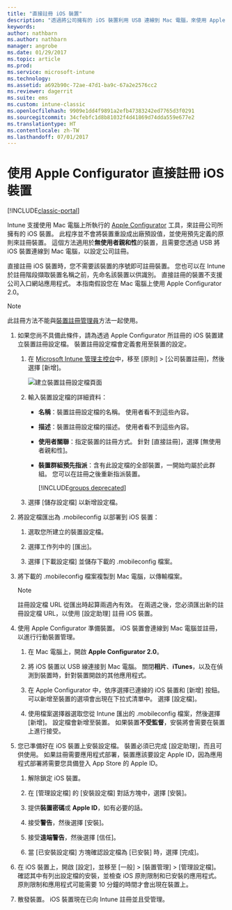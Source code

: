 ```yaml
---
title: "直接註冊 iOS 裝置"
description: "透過將公司擁有的 iOS 裝置利用 USB 連線到 Mac 電腦，來使用 Apple Configurator 工具以預先定義的原則直接註冊那些裝置。"
keywords: 
author: nathbarn
ms.author: nathbarn
manager: angrobe
ms.date: 01/29/2017
ms.topic: article
ms.prod: 
ms.service: microsoft-intune
ms.technology: 
ms.assetid: a692b90c-72ae-47d1-ba9c-67a2e2576cc2
ms.reviewer: dagerrit
ms.suite: ems
ms.custom: intune-classic
ms.openlocfilehash: 9909e1dd4f9891a2efb47383242ed7765d3f0291
ms.sourcegitcommit: 34cfebfc1d8b81032f4d41869d74dda559e677e2
ms.translationtype: HT
ms.contentlocale: zh-TW
ms.lasthandoff: 07/01/2017
---
```

# <a name="directly-enroll-ios-devices-by-using-apple-configurator"></a>使用 Apple Configurator 直接註冊 iOS 裝置

[!INCLUDE[classic-portal](../includes/classic-portal.md)]

Intune 支援使用 Mac 電腦上所執行的 [Apple Configurator](http://go.microsoft.com/fwlink/?LinkId=518017) 工具，來註冊公司所擁有的 iOS 裝置。 此程序並不會將裝置重設成出廠預設值，並使用預先定義的原則來註冊裝置。 這個方法適用於**無使用者親和性**的裝置，且需要您透過 USB 將 iOS 裝置連線到 Mac 電腦，以設定公司註冊。

直接註冊 iOS 裝置時，您不需要該裝置的序號即可註冊裝置。 您也可以在 Intune 於註冊階段擷取裝置名稱之前，先命名該裝置以供識別。 直接註冊的裝置不支援公司入口網站應用程式。 本指南假設您在 Mac 電腦上使用 Apple Configurator 2.0。

>[!NOTE]
>此註冊方法不能與[裝置註冊管理員](enroll-corporate-owned-devices-with-the-device-enrollment-manager-in-microsoft-intune.md)方法一起使用。

1.  如果您尚不具備此條件，請為透過 Apple Configurator 所註冊的 iOS 裝置建立裝置註冊設定檔。 裝置註冊設定檔會定義套用至裝置的設定。

    1.  在 [Microsoft Intune 管理主控台](https://manage.microsoft.com)中，移至 [原則] &gt; [公司裝置註冊]，然後選擇 [新增]。

        ![建立裝置註冊設定檔頁面](../media/pol-sa-corp-enroll.png)

    2.  輸入裝置設定檔的詳細資料：

        -   **名稱**：裝置註冊設定檔的名稱。 使用者看不到這些內容。

        -   **描述**：裝置註冊設定檔的描述。 使用者看不到這些內容。

        -   **使用者關聯**：指定裝置的註冊方式。 針對 [直接註冊]，選擇 [無使用者親和性]。

        -   **裝置群組預先指派**：含有此設定檔的全部裝置，一開始均屬於此群組。 您可以在註冊之後重新指派裝置。

            [!INCLUDE[groups deprecated](../includes/group-deprecation.md)]

    3.  選擇 [儲存設定檔] 以新增設定檔。

5.  將設定檔匯出為 .mobileconfig 以部署到 iOS 裝置：

    1.   選取您所建立的裝置設定檔。

    2.   選擇工作列中的 [匯出]。

    3.   選擇 [下載設定檔] 並儲存下載的 .mobileconfig 檔案。

6.  將下載的 .mobileconfig 檔案複製到 Mac 電腦，以傳輸檔案。
    > [!NOTE]
    > 註冊設定檔 URL 從匯出時起算兩週內有效。 在兩週之後，您必須匯出新的註冊設定檔 URL，以使用 [設定助理] 註冊 iOS 裝置。

7.  使用 Apple Configurator 準備裝置。 iOS 裝置會連線到 Mac 電腦並註冊，以進行行動裝置管理。

    1.  在 Mac 電腦上，開啟 **Apple Configurator 2.0**。

    2.  將 iOS 裝置以 USB 線連接到 Mac 電腦。 關閉**相片**、**iTunes**，以及在偵測到裝置時，針對裝置開啟的其他應用程式。

    3.  在 Apple Configurator 中，依序選擇已連線的 iOS 裝置和 [新增] 按鈕。 可以新增至裝置的選項會出現在下拉式清單中。 選擇 [設定檔]。

    4.  使用檔案選擇器選取您從 Intune 匯出的 .mobileconfig 檔案，然後選擇 [新增]。 設定檔會新增至裝置。  如果裝置**不受監督**，安裝將會需要在裝置上進行接受。

8.  您已準備好在 iOS 裝置上安裝設定檔。 裝置必須已完成 [設定助理]，而且可供使用。 如果註冊需要應用程式部署，裝置應該要設定 Apple ID，因為應用程式部署將需要您具備登入 App Store 的 Apple ID。

    1.  解除鎖定 iOS 裝置。

    2.  在 [管理設定檔] 的 [安裝設定檔] 對話方塊中，選擇 [安裝]。

    3.  提供**裝置密碼**或 **Apple ID**，如有必要的話。

    4.  接受**警告**，然後選擇 [安裝]。

    5.  接受**遠端警告**，然後選擇 [信任]。

    6.  當 [已安裝設定檔] 方塊確認設定檔為 [已安裝] 時，選擇 [完成]。

9.  在 iOS 裝置上，開啟 [設定]，並移至 [一般] &gt; [裝置管理] &gt; [管理設定檔]。 確認其中有列出設定檔的安裝，並檢查 iOS 原則限制和已安裝的應用程式。 原則限制和應用程式可能需要 10 分鐘的時間才會出現在裝置上。

10.  散發裝置。 iOS 裝置現在已向 Intune 註冊並且受管理。
